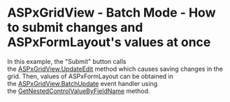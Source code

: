 # ASPxGridView - Batch Mode - How to submit changes and ASPxFormLayout's values at once


<p>In this example, the "Submit" button calls the <a href="https://documentation.devexpress.com/#AspNet/DevExpressWebASPxGridView_UpdateEdittopic">ASPxGridView.UpdateEdit</a> method which causes saving changes in the grid. Then, values of ASPxFormLayout can be obtained in the <a href="https://documentation.devexpress.com/#AspNet/DevExpressWebASPxGridBase_BatchUpdatetopic">ASPxGridView.BatchUpdate</a> event handler using the <a href="https://documentation.devexpress.com/#AspNet/DevExpressWebLayoutGroupBase_GetNestedControlValueByFieldNametopic">GetNestedControlValueByFieldName</a> method. </p>

<br/>


